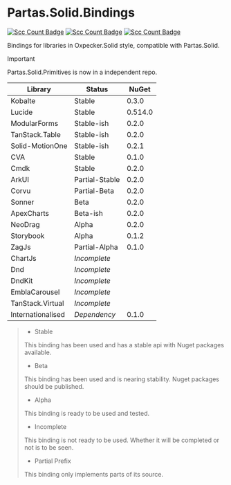 # Partas.Solid.Bindings

[//]: # (<div align="center">)

[![Scc Count Badge](https://sloc.xyz/github/shayanhabibi/Partas.Solid.Bindings/?category=code&badge-bg-color=9100FF)](https://github.com/shayanhabibi/Partas.Solid/)
[![Scc Count Badge](https://sloc.xyz/github/shayanhabibi/Partas.Solid.Bindings/?category=comments&badge-bg-color=5E00B5)](https://github.com/shayanhabibi/Partas.Solid/)
[![Scc Count Badge](https://sloc.xyz/github/shayanhabibi/Partas.Solid.Bindings/?category=cocomo&badge-bg-color=3B0086)](https://github.com/shayanhabibi/Partas.Solid/)

[//]: # (</div>)

Bindings for libraries in Oxpecker.Solid style, compatible with Partas.Solid.

> [!IMPORTANT]
> Partas.Solid.Primitives is now in a independent repo.

| **Library**       | **Status**     | **NuGet** |
|-------------------|----------------|-----------|
| Kobalte           | Stable         | 0.3.0     |
| Lucide            | Stable         | 0.514.0   |
| ModularForms      | Stable-ish     | 0.2.0     |
| TanStack.Table    | Stable-ish     | 0.2.0     |
| Solid-MotionOne   | Stable-ish     | 0.2.1     |
| CVA               | Stable         | 0.1.0     |
| Cmdk              | Stable         | 0.2.0     |
| ArkUI             | Partial-Stable | 0.2.0     |
| Corvu             | Partial-Beta   | 0.2.0     |
| Sonner            | Beta           | 0.2.0     |
| ApexCharts        | Beta-ish       | 0.2.0     |
| NeoDrag           | Alpha          | 0.2.0     |
| Storybook         | Alpha          | 0.1.2     |
| ZagJs             | Partial-Alpha  | 0.1.0     |
| ChartJs           | _Incomplete_   |           |
| Dnd               | _Incomplete_   |           |
| DndKit            | _Incomplete_   |           |
| EmblaCarousel     | _Incomplete_   |           |
| TanStack.Virtual  | _Incomplete_   |           |
| Internationalised | _Dependency_   | 0.1.0     |

> - Stable
> 
> This binding has been used and has a stable api with Nuget packages available.
> 
> - Beta
> 
> This binding has been used and is nearing stability. Nuget packages should be published.
> 
> - Alpha
>
> This binding is ready to be used and tested.
> 
> - Incomplete
> 
> This binding is not ready to be used. Whether it will be completed or not is to be seen.
> 
> - Partial Prefix
> 
> This binding only implements parts of its source.
